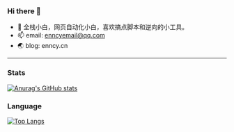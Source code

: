 ### Hi there 👋
- 🌱 全栈小白，网页自动化小白，喜欢搞点脚本和逆向的小工具。
- 📫 email: enncyemail@qq.com
- 🌏 blog: enncy.cn  
****


### Stats     
[![Anurag's GitHub stats](https://github-readme-stats.vercel.app/api?username=enncy)](https://github.com/anuraghazra/github-readme-stats)

### Language     
[![Top Langs](https://github-readme-stats.vercel.app/api/top-langs/?username=enncy&layout=compact&hide=less,css,html)](https://github.com/anuraghazra/github-readme-stats)
